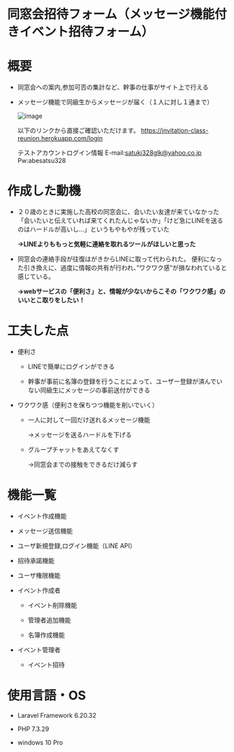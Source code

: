 
# 同窓会招待フォーム（メッセージ機能付きイベント招待フォーム）

  
  
  

# 概要

  

- 同窓会への案内,参加可否の集計など、幹事の仕事がサイト上で行える

- メッセージ機能で同級生からメッセージが届く（１人に対し１通まで）

  ![image](https://user-images.githubusercontent.com/86783929/144193900-4153bba5-6771-4c3e-b4e5-273289141bdb.png)

  以下のリンクから直接ご確認いただけます。
  https://invitation-class-reunion.herokuapp.com/login
  
  テストアカウントログイン情報
  E-mail:satuki328glk@yahoo.co.jp
  Pw:abesatsu328
  


# 作成した動機

* ２０歳のときに実施した高校の同窓会に、会いたい友達が来ていなかった  
「会いたいと伝えていれば来てくれたんじゃないか」「けど急にLINEを送るのはハードルが高いし...」というもやもやが残っていた

	**→LINEよりももっと気軽に連絡を取れるツールがほしいと思った**

  

*	同窓会の連絡手段が往復はがきからLINEに取って代わられた。
便利になった引き換えに、過度に情報の共有が行われ、”ワクワク感”が損なわれていると感じている。

	**→webサービスの「便利さ」と、情報が少ないからこその「ワクワク感」のいいとこ取りをしたい！**

  
  

# 工夫した点

* 便利さ

	* LINEで簡単にログインができる

	* 幹事が事前に名簿の登録を行うことによって、ユーザー登録が済んでいない同級生にメッセージの事前送付ができる
        
  

*	ワクワク感（便利さを保ちつつ機能を削いでいく）

	*	一人に対して一回だけ送れるメッセージ機能

		→メッセージを送るハードルを下げる

	*	グループチャットをあえてなくす

		→同窓会までの接触をできるだけ減らす


# 機能一覧

  

* イベント作成機能

* メッセージ送信機能

* ユーザ新規登録,ログイン機能（LINE API）

* 招待承諾機能

* ユーザ権限機能

* イベント作成者

    * イベント削除機能

    * 管理者追加機能

    * 名簿作成機能

* イベント管理者

    * イベント招待

  
  
# 使用言語・OS

  

* Laravel Framework 6.20.32  

* PHP 7.3.29

* windows 10 Pro
  
